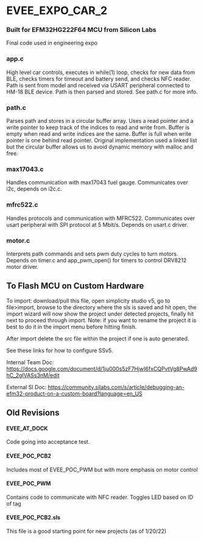 # EVEE_EXPO_CAR_2
### Built for EFM32HG222F64 MCU from Silicon Labs
Final code used in engineering expo

### app.c 
High level car controls, executes in while(1) loop, checks for new data from BLE, checks timers for timeout and battery send, and checks NFC reader.
Path is sent from model and received via USART peripheral connected to HM-18 BLE device. Path is then parsed and stored. See path.c for more info.

### path.c
Parses path and stores in a circular buffer array. Uses a read pointer and a write pointer to keep track of the indices to read and write from. Buffer is empty when read and write indices are the same. Buffer is full when write pointer is one behind read pointer. Original implementation used a linked list but the circular buffer allows us to avoid dynamic memory with malloc and free.

### max17043.c
Handles communication with max17043 fuel gauge. Communicates over i2c, depends on i2c.c.

### mfrc522.c
Handles protocols and communication with MFRC522. Communicates over usart peripheral with SPI protocol at 5 Mbit/s. Depends on usart.c driver.

### motor.c
Interprets path commands and sets pwm duty cycles to turn motors. Depends on timer.c and app_pwm_open() for timers to control DRV8212 motor driver.

## To Flash MCU on Custom Hardware
To import: download/pull this file, open simplicity studio v5, go to file>import, browse to the directory where the sls is saved and hit open, the import wizard will now show the project under detected projects, finally hit next to proceed through import. Note: if you want to rename the project it is best to do it in the import menu before hitting finish. 


After import delete the src file within the project if one is auto generated.

See these links for how to configure SSv5.

Internal Team Doc:
https://docs.google.com/document/d/1ju000s5zF7HjwI6fxCQPvtVg8PwAd9hC_2gIVASs3nM/edit

External SI Doc:
https://community.silabs.com/s/article/debugging-an-efm32-product-on-a-custom-board?language=en_US   


## Old Revisions

#### EVEE_AT_DOCK
Code going into acceptance test.


#### EVEE_POC_PCB2
Includes most of EVEE_POC_PWM but with more emphasis on motor control

#### EVEE_POC_PWM
Contains code to communicate with NFC reader. Toggles LED based on ID of tag

#### EVEE_POC_PCB2.sls
This file is a good starting point for new projects (as of 1/20/22)



